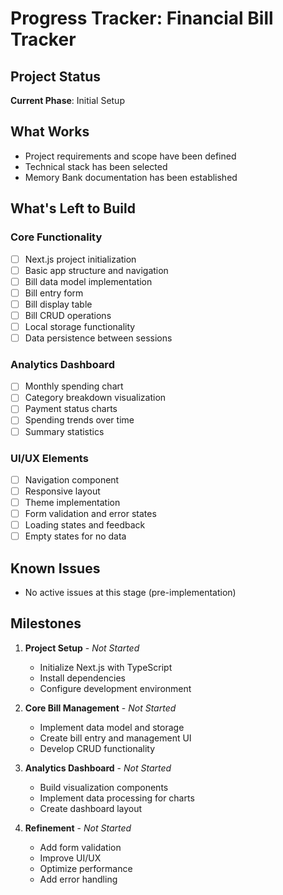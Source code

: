 # Progress Tracker: Financial Bill Tracker

## Project Status
**Current Phase**: Initial Setup

## What Works
- Project requirements and scope have been defined
- Technical stack has been selected
- Memory Bank documentation has been established

## What's Left to Build

### Core Functionality
- [ ] Next.js project initialization
- [ ] Basic app structure and navigation
- [ ] Bill data model implementation
- [ ] Bill entry form
- [ ] Bill display table
- [ ] Bill CRUD operations
- [ ] Local storage functionality
- [ ] Data persistence between sessions

### Analytics Dashboard
- [ ] Monthly spending chart
- [ ] Category breakdown visualization
- [ ] Payment status charts
- [ ] Spending trends over time
- [ ] Summary statistics

### UI/UX Elements
- [ ] Navigation component
- [ ] Responsive layout
- [ ] Theme implementation
- [ ] Form validation and error states
- [ ] Loading states and feedback
- [ ] Empty states for no data

## Known Issues
- No active issues at this stage (pre-implementation)

## Milestones
1. **Project Setup** - _Not Started_
   - Initialize Next.js with TypeScript
   - Install dependencies
   - Configure development environment

2. **Core Bill Management** - _Not Started_
   - Implement data model and storage
   - Create bill entry and management UI
   - Develop CRUD functionality

3. **Analytics Dashboard** - _Not Started_
   - Build visualization components
   - Implement data processing for charts
   - Create dashboard layout

4. **Refinement** - _Not Started_
   - Add form validation
   - Improve UI/UX
   - Optimize performance
   - Add error handling
